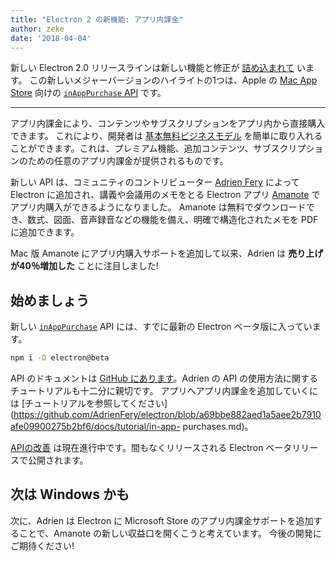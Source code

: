 ```yaml
---
title: "Electron 2 の新機能: アプリ内課金"
author: zeke
date: '2018-04-04'
---
```

  
新しい Electron 2.0 リリースラインは新しい機能と修正が [詰め込まれて](https://github.com/electron/electron/releases/tag/v2.0.0-beta.1) います。 この新しいメジャーバージョンのハイライトの1つは、Apple の <a href = "https://support.apple.com/en-us/HT202023">Mac App Store</a> 向けの [ `inAppPurchase` API](https://github.com/electron/electron/blob/master/docs/api/in-app-purchase.md) です。

---

アプリ内課金により、コンテンツやサブスクリプションをアプリ内から直接購入できます。 これにより、開発者は [基本無料ビジネスモデル](https://developer.apple.com/app-store/freemium-business-model/) を簡単に取り入れることができます。これは、プレミアム機能、追加コンテンツ、サブスクリプションのための任意のアプリ内課金が提供されるものです。

新しい API は、コミュニティのコントリビューター [Adrien Fery](https://github.com/AdrienFery) によって Electron に追加され、講義や会議用のメモをとる Electron アプリ [Amanote](https://amanote.com/) でアプリ内購入ができるようになりました。 Amanote は無料でダウンロードでき、数式、図面、音声録音などの機能を備え、明確で構造化されたメモを PDF に追加できます。

Mac 版 Amanote にアプリ内購入サポートを追加して以来、Adrien は **売り上げが40％増加した** ことに注目しました!

## 始めましょう

新しい [`inAppPurchase`](https://github.com/electron/electron/blob/master/docs/api/in-app-purchase.md) API には、すでに最新の Electron ベータ版に入っています。

```sh
npm i -D electron@beta
```

API のドキュメントは [GitHub にあります](https://github.com/electron/electron/blob/master/docs/api/in-app-purchase.md)。Adrien の API の使用方法に関するチュートリアルも十二分に親切です。 アプリへアプリ内課金を追加していくには [チュートリアルを参照してください](https://github.com/AdrienFery/electron/blob/a69bbe882aed1a5aee2b7910afe09900275b2bf6/docs/tutorial/in-app- purchases.md)。

[APIの改善](https://github.com/electron/electron/pull/12464) は現在進行中です。間もなくリリースされる Electron ベータリリースで公開されます。

## 次は Windows かも

次に、Adrien は Electron に Microsoft Store のアプリ内課金サポートを追加することで、Amanote の新しい収益口を開くこうと考えています。 今後の開発にご期待ください!